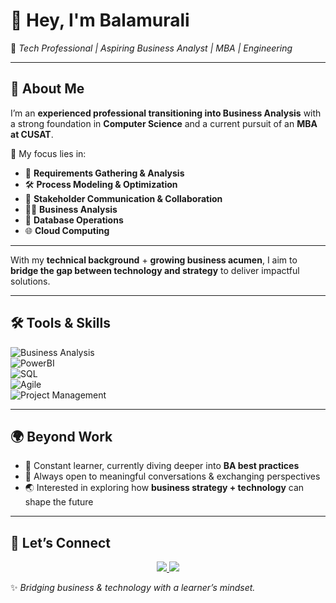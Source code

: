 # 👋 Hey, I'm Balamurali

💼 *Tech Professional | Aspiring Business Analyst | MBA | Engineering*  

---

## 🌟 About Me  
I’m an **experienced professional transitioning into Business Analysis** with a strong foundation in **Computer Science** and a current pursuit of an **MBA at CUSAT**.  

🎯 My focus lies in:  
- 📌 **Requirements Gathering & Analysis**  
- 🛠️ **Process Modeling & Optimization**  
- 🤝 **Stakeholder Communication & Collaboration**  
- 👨‍💻 **Business Analysis**
- 🛜 **Database Operations**
- 🌐 **Cloud Computing**

---
With my **technical background** + **growing business acumen**, I aim to **bridge the gap between technology and strategy** to deliver impactful solutions.  

---

## 🛠️ Tools & Skills  
![Business Analysis](https://img.shields.io/badge/-Business%20Analysis-FF6F00?style=for-the-badge)  
![PowerBI](https://img.shields.io/badge/-PowerBI-F2C811?logo=powerbi&logoColor=black&style=for-the-badge)  
![SQL](https://img.shields.io/badge/-SQL-4479A1?logo=mysql&logoColor=white&style=for-the-badge)  
![Agile](https://img.shields.io/badge/-Agile-2496ED?style=for-the-badge)  
![Project Management](https://img.shields.io/badge/-Project%20Management-007ACC?style=for-the-badge)  

---


## 🌍 Beyond Work  
- 🌱 Constant learner, currently diving deeper into **BA best practices**  
- 💬 Always open to meaningful conversations & exchanging perspectives  
- 🌏 Interested in exploring how **business strategy + technology** can shape the future  

---

## 🤝 Let’s Connect  
<p align="center">
  <a href="https://www.linkedin.com/in/s-balamurali/" target="_blank">
    <img src="https://img.shields.io/badge/-LinkedIn-0A66C2?logo=linkedin&logoColor=white&style=for-the-badge">
  </a>
  <a href="mailto:sbalamurali2k@gmail.com">
    <img src="https://img.shields.io/badge/-Email-D14836?logo=gmail&logoColor=white&style=for-the-badge">
  </a>
</p>  

✨ *Bridging business & technology with a learner’s mindset.*  
